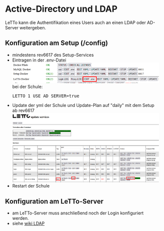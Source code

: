 # Active-Directory und LDAP
LeTTo kann die Authentifikation eines Users auch an einen LDAP oder AD-Server weitergeben.

## Konfiguration am Setup (/config)
* mindestens rev6617 des Setup-Services
* Eintragen in der .env-Datei<br>![img_1.png](img_1.png) bei der Schule:
  <pre class="config">LETTO_1_USE_AD_SERVER=true</pre>
* Update der yml der Schule und Update-Plan auf "daily" mit dem Setup ab rev6617<br>![img.png](img.png)
* Restart der Schule

## Konfiguration am LeTTo-Server
* am LeTTo-Server muss anschließend noch der Login konfiguriert werden.
* siehe [wiki LDAP](../../../wiki/AD-check/index.md)
